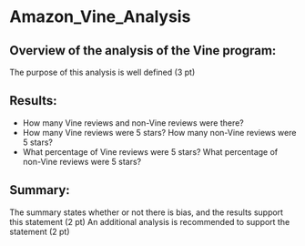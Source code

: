 # Amazon_Vine_Analysis

## Overview of the analysis of the Vine program:

The purpose of this analysis is well defined (3 pt)

## Results:

   - How many Vine reviews and non-Vine reviews were there?
   - How many Vine reviews were 5 stars? How many non-Vine reviews were 5 stars?
   - What percentage of Vine reviews were 5 stars? What percentage of non-Vine reviews were 5 stars?

## Summary:

The summary states whether or not there is bias, and the results support this statement (2 pt)
An additional analysis is recommended to support the statement (2 pt)